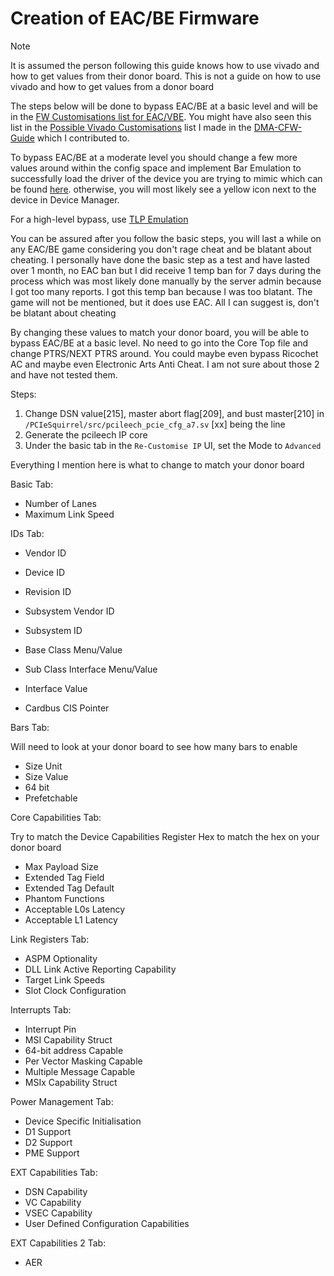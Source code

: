 # Creation of EAC/BE Firmware

> [!NOTE]
> It is assumed the person following this guide knows how to use vivado and how to get values from their donor board. This is not a guide on how to use vivado and how to get values from a donor board

The steps below will be done to bypass EAC/BE at a basic level and will be in the [FW Customisations list for EAC/VBE](https://github.com/Rakeshmonkee/DMA/blob/main/EAC-BE%20FW%20Creation/EAC-BE%20FW%20Customisations). You might have also seen this list in the [Possible Vivado Customisations](https://github.com/Silverr12/DMA-CFW-Guide/blob/main/Possible%20Vivado%20Customisations.md) list I made in the [DMA-CFW-Guide](https://github.com/Silverr12/DMA-CFW-Guide/tree/main) which I contributed to. 

To bypass EAC/BE at a moderate level you should change a few more values around within the config space and implement Bar Emulation to successfully load the driver of the device you are trying to mimic which can be found [here](https://github.com/Rakeshmonkee/DMA/tree/main/Bar%20Emulation). otherwise, you will most likely see a yellow icon next to the device in Device Manager.

For a high-level bypass, use [TLP Emulation](https://github.com/Rakeshmonkee/DMA/tree/main/TLP%20Emulation)

You can be assured after you follow the basic steps, you will last a while on any EAC/BE game considering you don't rage cheat and be blatant about cheating. I personally have done the basic step as a test and have lasted over 1 month, no EAC ban but I did receive 1 temp ban for 7 days during the process which was most likely done manually by the server admin because I got too many reports. I got this temp ban because I was too blatant. The game will not be mentioned, but it does use EAC. All I can suggest is, don't be blatant about cheating

By changing these values to match your donor board, you will be able to bypass EAC/BE at a basic level. No need to go into the Core Top file and change PTRS/NEXT PTRS around. You could maybe even bypass Ricochet AC and maybe even Electronic Arts Anti Cheat. I am not sure about those 2 and have not tested them.

Steps:
1. Change DSN value[215], master abort flag[209], and bust master[210] in `/PCIeSquirrel/src/pcileech_pcie_cfg_a7.sv` [xx] being the line
2. Generate the pcileech IP core
3. Under the basic tab in the `Re-Customise IP` UI, set the Mode to `Advanced`

Everything I mention here is what to change to match your donor board

Basic Tab:
- Number of Lanes
- Maximum Link Speed

IDs Tab:
- Vendor ID
- Device ID
- Revision ID
- Subsystem Vendor ID
- Subsystem ID

- Base Class Menu/Value
- Sub Class Interface Menu/Value
- Interface Value
- Cardbus CIS Pointer

Bars Tab:

Will need to look at your donor board to see how many bars to enable
- Size Unit
- Size Value
- 64 bit
- Prefetchable

Core Capabilities Tab:

Try to match the Device Capabilities Register Hex to match the hex on your donor board
- Max Payload Size
- Extended Tag Field
- Extended Tag Default
- Phantom Functions
- Acceptable L0s Latency
- Acceptable L1 Latency

Link Registers Tab:
- ASPM Optionality
- DLL Link Active Reporting Capability
- Target Link Speeds
- Slot Clock Configuration

Interrupts Tab:
- Interrupt Pin
- MSI Capability Struct
- 64-bit address Capable
- Per Vector Masking Capable
- Multiple Message Capable
- MSIx Capability Struct

Power Management Tab:
- Device Specific Initialisation
- D1 Support
- D2 Support
- PME Support

EXT Capabilities Tab:
- DSN Capability
- VC Capability
- VSEC Capability
- User Defined Configuration Capabilities

EXT Capabilities 2 Tab:
- AER
